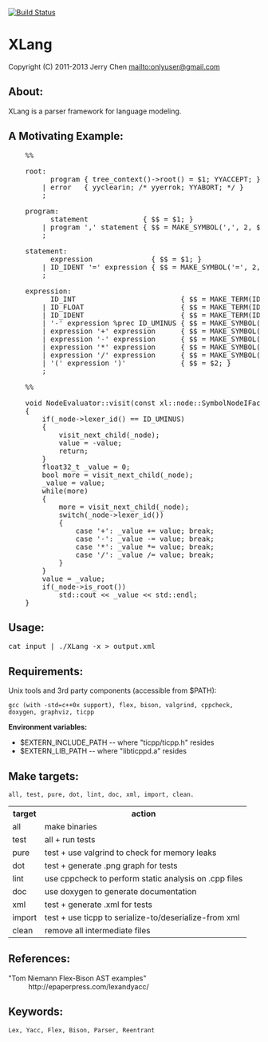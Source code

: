 [![Build Status](https://secure.travis-ci.org/onlyuser/XLang.png)](http://travis-ci.org/onlyuser/XLang)

XLang
=====

Copyright (C) 2011-2013 Jerry Chen <mailto:onlyuser@gmail.com>

About:
------

XLang is a parser framework for language modeling.

A Motivating Example:
---------------------

<pre>
    %%

    root:
          program { tree_context()->root() = $1; YYACCEPT; }
        | error   { yyclearin; /* yyerrok; YYABORT; */ }
        ;

    program:
          statement             { $$ = $1; }
        | program ',' statement { $$ = MAKE_SYMBOL(',', 2, $1, $3); }
        ;

    statement:
          expression              { $$ = $1; }
        | ID_IDENT '=' expression { $$ = MAKE_SYMBOL('=', 2, MAKE_TERM(ID_IDENT, $1), $3); }
        ;

    expression:
          ID_INT                         { $$ = MAKE_TERM(ID_INT, $1); }
        | ID_FLOAT                       { $$ = MAKE_TERM(ID_FLOAT, $1); }
        | ID_IDENT                       { $$ = MAKE_TERM(ID_IDENT, $1); }
        | '-' expression %prec ID_UMINUS { $$ = MAKE_SYMBOL(ID_UMINUS, 1, $2); }
        | expression '+' expression      { $$ = MAKE_SYMBOL('+', 2, $1, $3); }
        | expression '-' expression      { $$ = MAKE_SYMBOL('-', 2, $1, $3); }
        | expression '*' expression      { $$ = MAKE_SYMBOL('*', 2, $1, $3); }
        | expression '/' expression      { $$ = MAKE_SYMBOL('/', 2, $1, $3); }
        | '(' expression ')'             { $$ = $2; }
        ;

    %%

    void NodeEvaluator::visit(const xl::node::SymbolNodeIFace* _node)
    {
        if(_node->lexer_id() == ID_UMINUS)
        {
            visit_next_child(_node);
            value = -value;
            return;
        }
        float32_t _value = 0;
        bool more = visit_next_child(_node);
        _value = value;
        while(more)
        {
            more = visit_next_child(_node);
            switch(_node->lexer_id())
            {
                case '+': _value += value; break;
                case '-': _value -= value; break;
                case '*': _value *= value; break;
                case '/': _value /= value; break;
            }
        }
        value = _value;
        if(_node->is_root())
            std::cout << _value << std::endl;
    }
</pre>

Usage:
------

<pre>
cat input | ./XLang -x > output.xml
</pre>

Requirements:
-------------

Unix tools and 3rd party components (accessible from $PATH):

    gcc (with -std=c++0x support), flex, bison, valgrind, cppcheck, doxygen, graphviz, ticpp

**Environment variables:**

* $EXTERN_INCLUDE_PATH -- where "ticpp/ticpp.h" resides
* $EXTERN_LIB_PATH     -- where "libticppd.a" resides

Make targets:
-------------

    all, test, pure, dot, lint, doc, xml, import, clean.

<table>
    <tr><th> target </th><th> action                                                </th></tr>
    <tr><td> all    </td><td> make binaries                                         </td></tr>
    <tr><td> test   </td><td> all + run tests                                       </td></tr>
    <tr><td> pure   </td><td> test + use valgrind to check for memory leaks         </td></tr>
    <tr><td> dot    </td><td> test + generate .png graph for tests                  </td></tr>
    <tr><td> lint   </td><td> use cppcheck to perform static analysis on .cpp files </td></tr>
    <tr><td> doc    </td><td> use doxygen to generate documentation                 </td></tr>
    <tr><td> xml    </td><td> test + generate .xml for tests                        </td></tr>
    <tr><td> import </td><td> test + use ticpp to serialize-to/deserialize-from xml </td></tr>
    <tr><td> clean  </td><td> remove all intermediate files                         </td></tr>
</table>

References:
-----------

<dl>
    <dt>"Tom Niemann Flex-Bison AST examples"</dt>
    <dd>http://epaperpress.com/lexandyacc/</dd>
</dl>

Keywords:
---------

    Lex, Yacc, Flex, Bison, Parser, Reentrant
